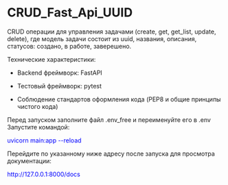 # CRUD_Fast_Api_UUID
CRUD операции для управления задачами (create, get, get_list, update, delete), где модель задачи состоит из uuid, названия, описания, статусов: создано, в работе, заверешено.


Технические характеристики:
- Backend фреймворк:
  FastAPI 

- Тестовый фреймворк:
  pytest

- Соблюдение стандартов оформления кода (PEP8 и общие принципы чистого кода)


Перед запуском заполните файл .env_free и переименуйте его в .env
Запустите командой: 

<p style="color: blue">uvicorn main:app --reload</p>  

Перейдите по указанному ниже адресу после запуска для просмотра документации:
<p style="color: blue">http://127.0.0.1:8000/docs</p>

